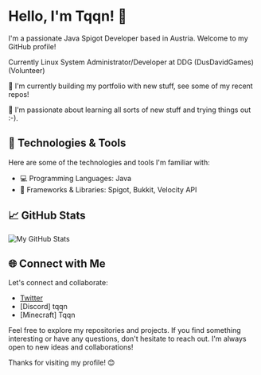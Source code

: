# Hello, I'm Tqqn! 👋

I'm a passionate Java Spigot Developer based in Austria. Welcome to my GitHub profile!

Currently Linux System Administrator/Developer at DDG (DusDavidGames) (Volunteer)

🌱 I'm currently building my portfolio with new stuff, see some of my recent repos!

🚀 I'm passionate about learning all sorts of new stuff and trying things out :-).

## 🔧 Technologies & Tools

Here are some of the technologies and tools I'm familiar with:

- 💻 Programming Languages: Java
- 🧰 Frameworks & Libraries: Spigot, Bukkit, Velocity API

## 📈 GitHub Stats

![My GitHub Stats](https://github-readme-stats.vercel.app/api?username=Tqqn&show_icons=true&theme=dark)

## 🌐 Connect with Me

Let's connect and collaborate:

- [Twitter](https://twitter.com/Mailtoonie)
- [Discord] tqqn
- [Minecraft] Tqqn

Feel free to explore my repositories and projects. If you find something interesting or have any questions, don't hesitate to reach out. I'm always open to new ideas and collaborations!

Thanks for visiting my profile! 😊
